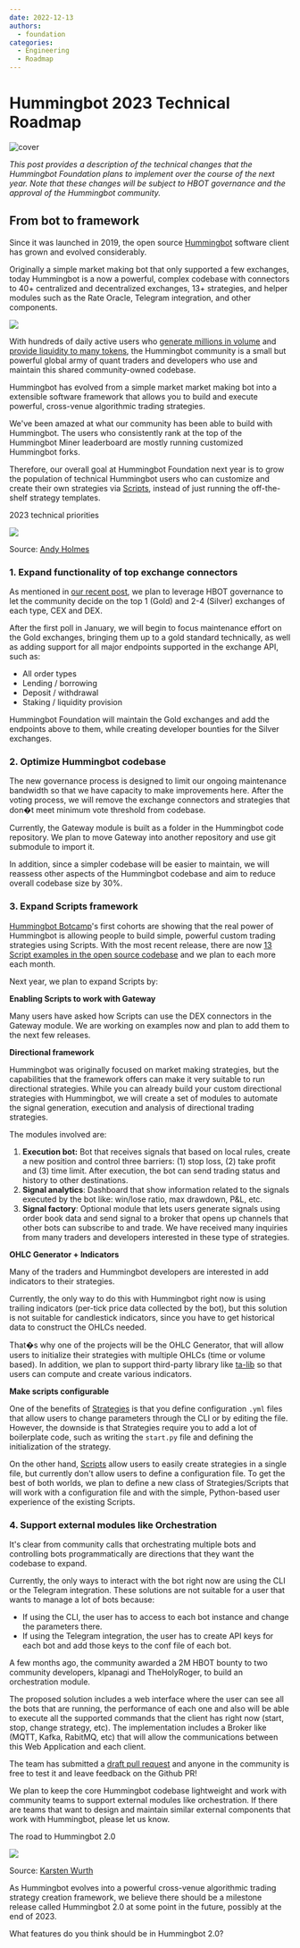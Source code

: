 ```yaml
---
date: 2022-12-13
authors:
  - foundation
categories:
  - Engineering
  - Roadmap
---
```


# Hummingbot 2023 Technical Roadmap
![cover](cover.jpg)

*This post provides a description of the technical changes that the Hummingbot Foundation plans to implement over the course of the next year. Note that these changes will be subject to HBOT governance and the approval of the Hummingbot community.*

## From bot to framework

Since it was launched in 2019, the open source [Hummingbot](https://github.com/hummingbot/hummingbot?ref=blog.hummingbot.org) software client has grown and evolved considerably. 

<!-- more -->

Originally a simple market making bot that only supported a few exchanges, today Hummingbot is a now a powerful, complex codebase with connectors to 40+ centralized and decentralized exchanges, 13+ strategies, and helper modules such as the Rate Oracle, Telegram integration, and other components.


![](image_1.jpg)

With hundreds of daily active users who [generate millions in volume](https://p.datadoghq.com/sb/a96a744f5-a15479d77992ccba0d23aecfd4c87a52?ref=blog.hummingbot.org) and [provide liquidity to many tokens](https://miners.hummingbot.io/?ref=blog.hummingbot.org), the Hummingbot community is a small but powerful global army of quant traders and developers who use and maintain this shared community-owned codebase.

Hummingbot has evolved from a simple market market making bot into a extensible software framework that allows you to build and execute powerful, cross-venue algorithmic trading strategies. 

We've been amazed at what our community has been able to build with Hummingbot. The users who consistently rank at the top of the Hummingbot Miner leaderboard are mostly running customized Hummingbot forks. 

Therefore, our overall goal at Hummingbot Foundation next year is to grow the population of technical Hummingbot users who can customize and create their own strategies via [Scripts](https://docs.hummingbot.org/scripts?ref=blog.hummingbot.org), instead of just running the off-the-shelf strategy templates. 

2023 technical priorities


![](image_2.jpg)

Source: [Andy Holmes](https://unsplash.com/photos/rCbdp8VCYhQ?ref=blog.hummingbot.org)

### 1. Expand functionality of top exchange connectors

As mentioned in [our recent post](../changes-to-hummingbot-maintenance-and-governance/index.md), we plan to leverage HBOT governance to let the community decide on the top 1 (Gold) and 2-4 (Silver) exchanges of each type, CEX and DEX.

After the first poll in January, we will begin to focus maintenance effort on the Gold exchanges, bringing them up to a gold standard technically, as well as adding support for all major endpoints supported in the exchange API, such as:

* All order types
* Lending / borrowing
* Deposit / withdrawal
* Staking / liquidity provision

Hummingbot Foundation will maintain the Gold exchanges and add the endpoints above to them, while creating developer bounties for the Silver exchanges.

### 2. Optimize Hummingbot codebase

The new governance process is designed to limit our ongoing maintenance bandwidth so that we have capacity to make improvements here. After the voting process, we will remove the exchange connectors and strategies that don�t meet minimum vote threshold from codebase.

Currently, the Gateway module is built as a folder in the Hummingbot code repository. We plan to move Gateway into another repository and use git submodule to import it.

In addition, since a simpler codebase will be easier to maintain, we will reassess other aspects of the Hummingbot codebase and aim to reduce overall codebase size by 30%.

### 3. Expand Scripts framework

[Hummingbot Botcamp](https://hummingbot.org/botcamp?ref=blog.hummingbot.org)'s first cohorts are showing that the real power of Hummingbot is allowing people to build simple, powerful custom trading strategies using Scripts. With the most recent release, there are now [13 Script examples in the open source codebase](https://github.com/hummingbot/hummingbot/tree/master/scripts?ref=blog.hummingbot.org) and we plan to each more each month.

Next year, we plan to expand Scripts by:

**Enabling Scripts to work with Gateway**

Many users have asked how Scripts can use the DEX connectors in the Gateway module. We are working on examples now and plan to add them to the next few releases.

**Directional framework**

Hummingbot was originally focused on market making strategies, but the capabilities that the framework offers can make it very suitable to run directional strategies. While you can already build your custom directional strategies with Hummingbot, we will create a set of modules to automate the signal generation, execution and analysis of directional trading strategies.

The modules involved are:

1. **Execution bot:** Bot that receives signals that based on local rules, create a new position and control three barriers: (1) stop loss, (2) take profit and (3) time limit. After execution, the bot can send trading status and history to other destinations.
2. **Signal analytics**: Dashboard that show information related to the signals executed by the bot like: win/lose ratio, max drawdown, P&L, etc.
3. **Signal factory**: Optional module that lets users generate signals using order book data and send signal to a broker that opens up channels that other bots can subscribe to and trade. We have received many inquiries from many traders and developers interested in these type of strategies.

**OHLC Generator + Indicators**

Many of the traders and Hummingbot developers are interested in add indicators to their strategies. 

Currently, the only way to do this with Hummingbot right now is using trailing indicators (per-tick price data collected by the bot), but this solution is not suitable for candlestick indicators, since you have to get historical data to construct the OHLCs needed.

That�s why one of the projects will be the OHLC Generator, that will allow users to initialize their strategies with multiple OHLCs (time or volume based). In addition, we plan to support third-party library like [ta-lib](https://github.com/mrjbq7/ta-lib?ref=blog.hummingbot.org) so that users can compute and create various indicators.

**Make scripts configurable**

One of the benefits of [Strategies](https://docs.hummingbot.org/strategies?ref=blog.hummingbot.org) is that you define configuration `.yml` files that allow users to change parameters through the CLI or by editing the file. However, the downside is that Strategies require you to add a lot of boilerplate code, such as writing the `start.py` file and defining the initialization of the strategy.

On the other hand, [Scripts](https://docs.hummingbot.org/scripts?ref=blog.hummingbot.org) allow users to easily create strategies in a single file, but currently don't allow users to define a configuration file. To get the best of both worlds, we plan to define a new class of Strategies/Scripts that will work with a configuration file and with the simple, Python-based user experience of the existing Scripts.  


### 4. Support external modules like Orchestration

It's clear from community calls that orchestrating multiple bots and controlling bots programmatically are directions that they want the codebase to expand.

Currently, the only ways to interact with the bot right now are using the CLI or the Telegram integration. These solutions are not suitable for a user that wants to manage a lot of bots because:

* If using the CLI, the user has to access to each bot instance and change the parameters there.
* If using the Telegram integration, the user has to create API keys for each bot and add those keys to the conf file of each bot.

A few months ago, the community awarded a 2M HBOT bounty to two community developers, klpanagi and TheHolyRoger, to build an orchestration module.

The proposed solution includes a web interface where the user can see all the bots that are running, the performance of each one and also will be able to execute all the supported commands that the client has right now (start, stop, change strategy, etc). The implementation includes a Broker like (MQTT, Kafka, RabitMQ, etc) that will allow the communications between this Web Application and each client.

The team has submitted a [draft pull request](https://github.com/hummingbot/hummingbot/pull/5945?ref=blog.hummingbot.org) and anyone in the community is free to test it and leave feedback on the Github PR!

We plan to keep the core Hummingbot codebase lightweight and work with community teams to support external modules like orchestration. If there are teams that want to design and maintain similar external components that work with Hummingbot, please let us know.

The road to Hummingbot 2.0


![](image_3.jpg)

Source: [Karsten Wurth](https://unsplash.com/photos/rafblRbne3o?ref=blog.hummingbot.org)

As Hummingbot evolves into a powerful cross-venue algorithmic trading strategy creation framework, we believe there should be a milestone release called Hummingbot 2.0 at some point in the future, possibly at the end of 2023. 

What features do you think should be in Hummingbot 2.0?


